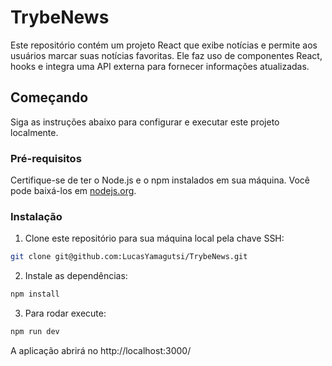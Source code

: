 # TrybeNews

Este repositório contém um projeto React que exibe notícias e permite aos usuários marcar suas notícias favoritas. Ele faz uso de componentes React, hooks e integra uma API externa para fornecer informações atualizadas.

## Começando

Siga as instruções abaixo para configurar e executar este projeto localmente.

### Pré-requisitos

Certifique-se de ter o Node.js e o npm instalados em sua máquina. Você pode baixá-los em [nodejs.org](https://nodejs.org/).

### Instalação

1. Clone este repositório para sua máquina local pela chave SSH:

```bash
git clone git@github.com:LucasYamagutsi/TrybeNews.git
```
2. Instale as dependências:

```bash
npm install
```
3. Para rodar execute:
```bash
npm run dev
```
A aplicação abrirá no http://localhost:3000/